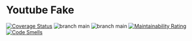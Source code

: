 # Youtube Fake

[![Coverage Status](https://coveralls.io/repos/github/deirofelippe/yt-fake/badge.svg?branch=main)](https://coveralls.io/github/deirofelippe/yt-fake?branch=main) ![branch main](https://github.com/deirofelippe/yt-fake/actions/workflows/backend-main.yml/badge.svg?branch=main) ![branch main](https://github.com/deirofelippe/yt-fake/actions/workflows/backend-develop.yml/badge.svg?branch=main) [![Maintainability Rating](https://sonarcloud.io/api/project_badges/measure?project=yt-fake&metric=sqale_rating)](https://sonarcloud.io/summary/new_code?id=yt-fake) [![Code Smells](https://sonarcloud.io/api/project_badges/measure?project=yt-fake&metric=code_smells)](https://sonarcloud.io/summary/new_code?id=yt-fake)